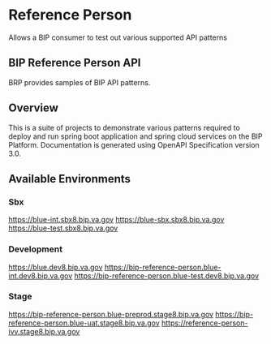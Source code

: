 # Reference Person

Allows a BIP consumer to test out various supported API patterns

## BIP Reference Person API
BRP provides samples of BIP API patterns.

## Overview
This is a suite of projects to demonstrate various patterns required to deploy and run spring boot application and spring cloud services on the BIP Platform.
Documentation is generated using OpenAPI Specification version 3.0.

## Available Environments
### Sbx
https://blue-int.sbx8.bip.va.gov
https://blue-sbx.sbx8.bip.va.gov
https://blue-test.sbx8.bip.va.gov

### Development
https://blue.dev8.bip.va.gov
https://bip-reference-person.blue-int.dev8.bip.va.gov
https://bip-reference-person.blue-test.dev8.bip.va.gov

### Stage
https://bip-reference-person.blue-preprod.stage8.bip.va.gov
https://bip-reference-person.blue-uat.stage8.bip.va.gov
https://reference-person-ivv.stage8.bip.va.gov
